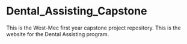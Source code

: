 # Dental_Assisting_Capstone
This is the West-Mec first year capstone project repository. This is the website for the Dental Assisting program.
